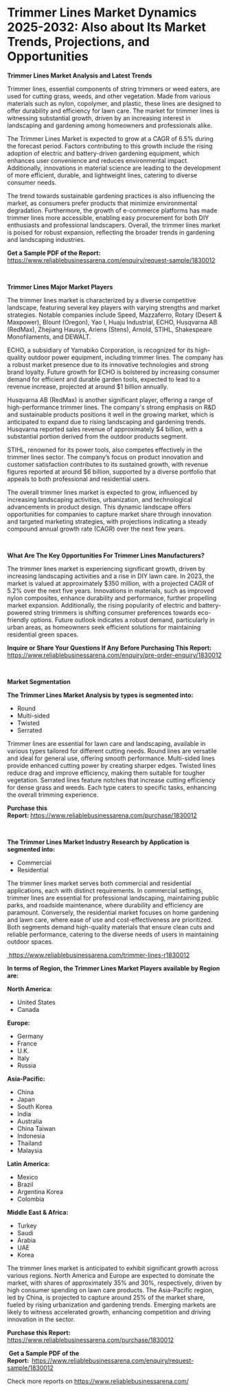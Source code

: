 <p><h1>Trimmer Lines Market Dynamics 2025-2032: Also about Its Market Trends, Projections, and Opportunities</h1></p><p><strong>Trimmer Lines Market Analysis and Latest Trends</strong></p>
<p><p>Trimmer lines, essential components of string trimmers or weed eaters, are used for cutting grass, weeds, and other vegetation. Made from various materials such as nylon, copolymer, and plastic, these lines are designed to offer durability and efficiency for lawn care. The market for trimmer lines is witnessing substantial growth, driven by an increasing interest in landscaping and gardening among homeowners and professionals alike.</p><p>The Trimmer Lines Market is expected to grow at a CAGR of 6.5% during the forecast period. Factors contributing to this growth include the rising adoption of electric and battery-driven gardening equipment, which enhances user convenience and reduces environmental impact. Additionally, innovations in material science are leading to the development of more efficient, durable, and lightweight lines, catering to diverse consumer needs.</p><p>The trend towards sustainable gardening practices is also influencing the market, as consumers prefer products that minimize environmental degradation. Furthermore, the growth of e-commerce platforms has made trimmer lines more accessible, enabling easy procurement for both DIY enthusiasts and professional landscapers. Overall, the trimmer lines market is poised for robust expansion, reflecting the broader trends in gardening and landscaping industries.</p></p>
<p><strong>Get a Sample PDF of the Report:&nbsp;</strong> <a href="https://www.reliablebusinessarena.com/enquiry/request-sample/1830012?utm_campaign=2518&utm_medium=2&utm_source=Github&utm_content=ia&utm_term=02042025&utm_id=trimmer-lines">https://www.reliablebusinessarena.com/enquiry/request-sample/1830012</a></p>
<p>&nbsp;</p>
<p><strong>Trimmer Lines Major Market Players</strong></p>
<p><p>The trimmer lines market is characterized by a diverse competitive landscape, featuring several key players with varying strengths and market strategies. Notable companies include Speed, Mazzaferro, Rotary (Desert & Maxpower), Blount (Oregon), Yao I, Huaju Industrial, ECHO, Husqvarna AB (RedMax), Zhejiang Hausys, Ariens (Stens), Arnold, STIHL, Shakespeare Monofilaments, and DEWALT.</p><p>ECHO, a subsidiary of Yamabiko Corporation, is recognized for its high-quality outdoor power equipment, including trimmer lines. The company has a robust market presence due to its innovative technologies and strong brand loyalty. Future growth for ECHO is bolstered by increasing consumer demand for efficient and durable garden tools, expected to lead to a revenue increase, projected at around $1 billion annually.</p><p>Husqvarna AB (RedMax) is another significant player, offering a range of high-performance trimmer lines. The company's strong emphasis on R&D and sustainable products positions it well in the growing market, which is anticipated to expand due to rising landscaping and gardening trends. Husqvarna reported sales revenue of approximately $4 billion, with a substantial portion derived from the outdoor products segment.</p><p>STIHL, renowned for its power tools, also competes effectively in the trimmer lines sector. The company’s focus on product innovation and customer satisfaction contributes to its sustained growth, with revenue figures reported at around $6 billion, supported by a diverse portfolio that appeals to both professional and residential users.</p><p>The overall trimmer lines market is expected to grow, influenced by increasing landscaping activities, urbanization, and technological advancements in product design. This dynamic landscape offers opportunities for companies to capture market share through innovation and targeted marketing strategies, with projections indicating a steady compound annual growth rate (CAGR) over the next few years.</p></p>
<p>&nbsp;</p>
<p><strong>What Are The Key Opportunities For Trimmer Lines Manufacturers?</strong></p>
<p><p>The trimmer lines market is experiencing significant growth, driven by increasing landscaping activities and a rise in DIY lawn care. In 2023, the market is valued at approximately $350 million, with a projected CAGR of 5.2% over the next five years. Innovations in materials, such as improved nylon composites, enhance durability and performance, further propelling market expansion. Additionally, the rising popularity of electric and battery-powered string trimmers is shifting consumer preferences towards eco-friendly options. Future outlook indicates a robust demand, particularly in urban areas, as homeowners seek efficient solutions for maintaining residential green spaces.</p></p>
<p><strong>Inquire or Share Your Questions If Any Before Purchasing This Report:</strong> <a href="https://www.reliablebusinessarena.com/enquiry/pre-order-enquiry/1830012?utm_campaign=2518&utm_medium=2&utm_source=Github&utm_content=ia&utm_term=02042025&utm_id=trimmer-lines">https://www.reliablebusinessarena.com/enquiry/pre-order-enquiry/1830012</a></p>
<p>&nbsp;</p>
<p><strong>Market Segmentation</strong></p>
<p><strong>The Trimmer Lines Market Analysis by types is segmented into:</strong></p>
<p><ul><li>Round</li><li>Multi-sided</li><li>Twisted</li><li>Serrated</li></ul></p>
<p><p>Trimmer lines are essential for lawn care and landscaping, available in various types tailored for different cutting needs. Round lines are versatile and ideal for general use, offering smooth performance. Multi-sided lines provide enhanced cutting power by creating sharper edges. Twisted lines reduce drag and improve efficiency, making them suitable for tougher vegetation. Serrated lines feature notches that increase cutting efficiency for dense grass and weeds. Each type caters to specific tasks, enhancing the overall trimming experience.</p></p>
<p><strong>Purchase this Report:&nbsp;</strong><a href="https://www.reliablebusinessarena.com/purchase/1830012?utm_campaign=2518&utm_medium=2&utm_source=Github&utm_content=ia&utm_term=02042025&utm_id=trimmer-lines">https://www.reliablebusinessarena.com/purchase/1830012</a></p>
<p>&nbsp;</p>
<p><strong>The Trimmer Lines Market Industry Research by Application is segmented into:</strong></p>
<p><ul><li>Commercial</li><li>Residential</li></ul></p>
<p><p>The trimmer lines market serves both commercial and residential applications, each with distinct requirements. In commercial settings, trimmer lines are essential for professional landscaping, maintaining public parks, and roadside maintenance, where durability and efficiency are paramount. Conversely, the residential market focuses on home gardening and lawn care, where ease of use and cost-effectiveness are prioritized. Both segments demand high-quality materials that ensure clean cuts and reliable performance, catering to the diverse needs of users in maintaining outdoor spaces.</p></p>
<p><a href="https://www.reliablebusinessarena.com/trimmer-lines-r1830012?utm_campaign=2518&utm_medium=2&utm_source=Github&utm_content=ia&utm_term=02042025&utm_id=trimmer-lines">&nbsp;https://www.reliablebusinessarena.com/trimmer-lines-r1830012</a></p>
<p><strong>In terms of Region, the Trimmer Lines Market Players available by Region are:</strong></p>
<p>
    <p> <strong> North America: </strong>
        <ul>
            <li>United States</li>
            <li>Canada</li>
        </ul>
        </p> 
    <p> <strong> Europe: </strong>
        <ul>
            <li>Germany</li>
            <li>France</li>
            <li>U.K.</li>
            <li>Italy</li>
            <li>Russia</li>
        </ul>
        </p> 
    <p> <strong> Asia-Pacific: </strong>
        <ul>
            <li>China</li>
            <li>Japan</li>
            <li>South Korea</li>
            <li>India</li>
            <li>Australia</li>
            <li>China Taiwan</li>
            <li>Indonesia</li>
            <li>Thailand</li>
            <li>Malaysia</li>
        </ul>
        </p> 
    <p> <strong> Latin America: </strong>
        <ul>
            <li>Mexico</li>
            <li>Brazil</li>
            <li>Argentina Korea</li>
            <li>Colombia</li>
        </ul>
        </p> 
    <p> <strong> Middle East & Africa: </strong>
        <ul>
            <li>Turkey</li>
            <li>Saudi</li>
            <li>Arabia</li>
            <li>UAE</li>
            <li>Korea</li>
        </ul>
    </p>
    </p>
<p><p>The trimmer lines market is anticipated to exhibit significant growth across various regions. North America and Europe are expected to dominate the market, with shares of approximately 35% and 30%, respectively, driven by high consumer spending on lawn care products. The Asia-Pacific region, led by China, is projected to capture around 25% of the market share, fueled by rising urbanization and gardening trends. Emerging markets are likely to witness accelerated growth, enhancing competition and driving innovation in the sector.</p></p>
<p><strong>Purchase this Report: </strong><a href="https://www.reliablebusinessarena.com/purchase/1830012?utm_campaign=2518&utm_medium=2&utm_source=Github&utm_content=ia&utm_term=02042025&utm_id=trimmer-lines">https://www.reliablebusinessarena.com/purchase/1830012</a></p>
<p>&nbsp;<strong>Get a Sample PDF of the Report:&nbsp;&nbsp;</strong><a href="https://www.reliablebusinessarena.com/enquiry/request-sample/1830012?utm_campaign=2518&utm_medium=2&utm_source=Github&utm_content=ia&utm_term=02042025&utm_id=trimmer-lines">https://www.reliablebusinessarena.com/enquiry/request-sample/1830012</a></p>
<p><strong></strong></p>
<p>Check more reports on <a href="https://www.reliablebusinessarena.com/?utm_campaign=2518&utm_medium=2&utm_source=Github&utm_content=ia&utm_term=02042025&utm_id=trimmer-lines">https://www.reliablebusinessarena.com/</a></p>